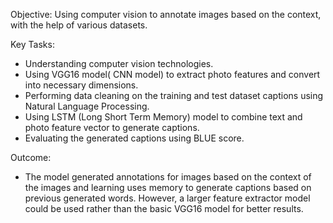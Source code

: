 Objective: Using computer vision to annotate images based on the context, with the help of various datasets.

Key Tasks:
- Understanding computer vision technologies.
- Using VGG16 model( CNN model) to extract photo features and convert into necessary dimensions.
- Performing data cleaning on the training and test dataset captions using Natural Language Processing.
- Using LSTM (Long Short Term Memory) model to combine text and photo feature vector to generate captions.
- Evaluating the generated captions using BLUE score.

Outcome:
- The model generated annotations for images based on the context of the images and learning uses memory to generate captions based on previous generated words. However, a larger feature extractor model could be used rather than the basic VGG16 model for better results.
